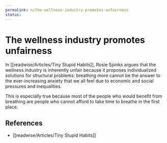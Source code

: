 ```yaml
---
permalink: n/the-wellness-industry-promotes-unfairness
status: 
---
```

# The wellness industry promotes unfairness

In [[readwise/Articles/Tiny Stupid Habits]], Rosie Spinks argues that the wellness industry is inherently unfair because it proposes individualized solutions for structural problems: breathing more cannot be the answer to the ever-increasing anxiety that we all feel due to economic and social pressures and inequalities.

This is especially true because most of the people who would benefit from breathing are people who cannot afford to take time to breathe in the first place.

## References

- [[readwise/Articles/Tiny Stupid Habits]]
